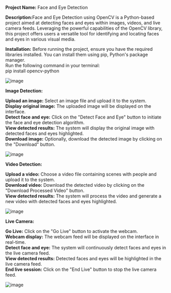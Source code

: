 <b>Project Name:</b> Face and Eye Detection

<b>Description:</b >Face and Eye Detection using OpenCV is a Python-based project aimed at detecting faces and eyes within images, videos, and live camera feeds. Leveraging the powerful capabilities of the OpenCV library, this project offers users a versatile tool for identifying and locating faces and eyes in various visual media.

<b>Installation:</b> Before running the project, ensure you have the required libraries installed. You can install them using pip, Python's package manager.<br> Run the following command in your terminal:<br>
                                                pip install opencv-python
   
![image](https://github.com/parimi46/Face-And-Eye-Detection/assets/103947306/2460b7c7-0d0e-4a92-a088-f157567012b5)

<b>Image Detection:</b>

<b>Upload an image:</b> Select an image file and upload it to the system.<br>
<b>Display original image:</b> The uploaded image will be displayed on the interface.<br>
<b>Detect face and eye:</b> Click on the "Detect Face and Eye" button to initiate the face and eye detection algorithm.<br>
<b>View detected results:</b> The system will display the original image with detected faces and eyes highlighted.<br>
<b>Download image:</b> Optionally, download the detected image by clicking on the "Download" button.<br>

![image](https://github.com/parimi46/Face-And-Eye-Detection/assets/103947306/75a2ec39-5b31-408a-8dde-e1956c50862f)


<b>Video Detection:</b>

<b>Upload a video:</b> Choose a video file containing scenes with people and upload it to the system.<br>
<b>Download video:</b> Download the detected video by clicking on the "Download Processed Video" button.<br>
<b>View detected results:</b> The system will process the video and generate a new video with detected faces and eyes highlighted.<br>


![image](https://github.com/parimi46/Face-And-Eye-Detection/assets/103947306/a7a80641-aaad-4510-bbcc-e97ca65a4f1e)


<b>Live Camera:</b>

<b>Go Live:</b> Click on the "Go Live" button to activate the webcam.<br>
<b>Webcam display:</b> The webcam feed will be displayed on the interface in real-time.<br>
<b>Detect face and eye:</b> The system will continuously detect faces and eyes in the live camera feed.<br>
<b>View detected results:</b> Detected faces and eyes will be highlighted in the live camera feed.<br>
<b>End live session:</b> Click on the "End Live" button to stop the live camera feed.<br>

![image](https://github.com/parimi46/Face-And-Eye-Detection/assets/103947306/7526d93f-ec2d-48a1-b75b-d6af01beb347)

